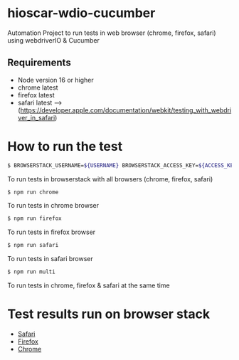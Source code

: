 # hioscar-wdio-cucumber

Automation Project to run tests in web browser (chrome, firefox, safari) using webdriverIO & Cucumber

## Requirements

- Node version 16 or higher
- chrome latest
- firefox latest
- safari latest --> (https://developer.apple.com/documentation/webkit/testing_with_webdriver_in_safari)

# How to run the test

```sh
$ BROWSERSTACK_USERNAME=${USERNAME} BROWSERSTACK_ACCESS_KEY=${ACCESS_KEY} npm run browserstack-multi
```
To run tests in browserstack with all browsers (chrome, firefox, safari)
```sh
$ npm run chrome
```
To run tests in chrome browser

```sh
$ npm run firefox
```
To run tests in firefox browser

```sh
$ npm run safari
```
To run tests in safari browser

```sh
$ npm run multi
```
To run tests in chrome, firefox & safari at the same time



# Test results run on browser stack

- [Safari](https://automate.browserstack.com/builds/8dfdee30f13bec9d449f75247a8363b8756d52c4/sessions/a204fda07cd9b5e270ff362c7b87a29c76373ade?auth_token=d4ad1571d07b213c7b0204524d7acf938750f7f7669043880d05a4dc3b1e9a15)
- [Firefox](https://automate.browserstack.com/builds/8dfdee30f13bec9d449f75247a8363b8756d52c4/sessions/d4b891c3cbe830dbefc9e7e3bf48f509667cbaef?auth_token=ebe0821f131984995b72f895cc2d866b90ba5bac9b28d63077de723a247be47a)
- [Chrome](https://automate.browserstack.com/builds/8dfdee30f13bec9d449f75247a8363b8756d52c4/sessions/ff6db2af9edd2f7de60109457e484932b4cce64d?auth_token=cc4a38285f104714961f4ce9735f62127b8ac0c2b91a8ef943f50a974307bb94)